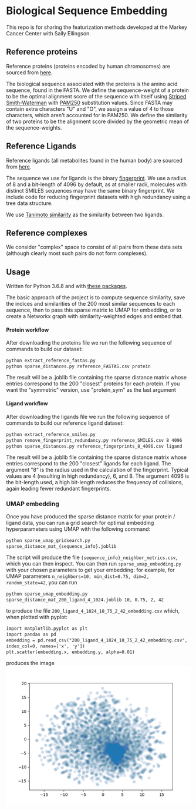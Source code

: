 # Biological Sequence Embedding
This repo is for sharing the featurization methods developed at the Markey Cancer Center with Sally Ellingson.

## Reference proteins
Reference proteins (proteins encoded by human chromosomes) are sourced from [here](https://www.uniprot.org/proteomes/UP000005640).

The biological sequence associated with the proteins is the amino acid sequence, found in the FASTA. We define the sequence-weight of a protein to be the optimal alignment score of the sequence with itself using [Striped Smith-Waterman](http://scikit-bio.org/docs/0.1.1/core.ssw.html) with [PAM250](https://biopython.org/DIST/docs/api/Bio.SubsMat.MatrixInfo-module.html#pam250) substitution values. Since FASTA may contain extra characters "U" and "O", we assign a value of 4 to those characters, which aren't accounted for in PAM250. We define the similarity of two proteins to be the alignment score divided by the geometric mean of the sequence-weights.

## Reference Ligands
Reference ligands (all metabolites found in
the human body) are sourced from [here](http://www.hmdb.ca/downloads).

The sequence we use for ligands is the binary [fingerprint](https://www.rdkit.org/docs/GettingStartedInPython.html). We use a radius of 8 and a bit-length of 4096 by default, as at smaller radii, molecules with distinct SMILES sequences may have the same binary fingerprint. We include code for reducing fingerprint datasets with high redundancy using a tree data structure.

We use [Tanimoto similarity](https://scikit-learn.org/stable/modules/generated/sklearn.metrics.jaccard_score.html) as the similarity between two ligands.

## Reference complexes
We consider "complex" space to consist of all pairs from these data sets (although clearly most such pairs do not form complexes).


## Usage
Written for Python 3.6.8 and with [these packages](https://github.com/BrianDavisMath/biological_sequence_embedding/blob/master/packages.txt).

The basic approach of the project is to compute sequence similarity, save the indices and similarities of the 200 most similar sequences to each sequence, then to pass this sparse matrix to UMAP for embedding, or to create a Networkx graph with similarity-weighted edges and embed that.  

#### Protein workflow
After downloading the proteins file we run the following sequence of commands to build our dataset:

  ```
  python extract_reference_fastas.py
  python sparse_distances.py reference_FASTAS.csv protein
  ```
The result will be a .joblib file containing the sparse distance matrix whose entries correspond to the 200 "closest" proteins for each protein. If you want the "symmetric" version, use "protein_sym" as the last argument
#### Ligand workflow
After downloading the ligands file we run the following sequence of commands to build our reference ligand dataset:

  ```
  python extract_reference_smiles.py
  python remove_fingerprint_redundancy.py reference_SMILES.csv 8 4096
  python sparse_distances.py reference_fingerprints_8_4096.csv ligand
  ```
The result will be a .joblib file containing the sparse distance matrix whose entries correspond to the 200 "closest" ligands for each ligand.
The argument "8" is the radius used in the calculation of the fingerprint. Typical values are 4 (resulting in high redundancy), 6, and 8.
The argument 4096 is the bit-length used, a high bit-length reduces the frequency of collisions, again leading fewer redundant fingerprints.

### UMAP embedding
Once you have produced the sparse distance matrix for your protein / ligand data, you can run a grid search for optimal embedding hyperparameters using UMAP with the following command:

  ```
  python sparse_umap_gridsearch.py sparse_distance_mat_{sequence_info}.joblib
  ```
  The script will produce the file ```{sequence_info}_neighbor_metrics.csv```, which you can then inspect. You can then run ```sparse_umap_embedding.py``` with your chosen parameters to get your embedding:
  for example, for UMAP parameters ```n_neighbors=10, min_dist=0.75, dim=2, random_state=42```, you can run
  ```
  python sparse_umap_embedding.py sparse_distance_mat_200_ligand_4_1024.joblib 10, 0.75, 2, 42
  ```
  to produce the file ```200_ligand_4_1024_10_75_2_42_embedding.csv```
  which, when plotted with pyplot:
  ```
  import matplotlib.pyplot as plt
  import pandas as pd
  embedding = pd.read_csv("200_ligand_4_1024_10_75_2_42_embedding.csv", index_col=0, names=['x', 'y'])
  plt.scatter(embedding.x, embedding.y, alpha=0.01)
  ```
  produces the image
  ![alt text](https://github.com/BrianDavisMath/biological_sequence_embedding/blob/master/200_ligand_4_1024_10_75_2_4.png "embedded ligands visualization")
  
  

